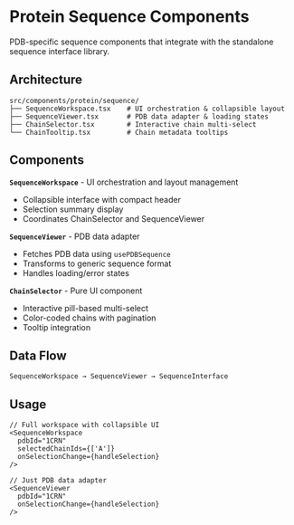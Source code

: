 # Protein Sequence Components

PDB-specific sequence components that integrate with the standalone sequence interface library.

## Architecture

```
src/components/protein/sequence/
├── SequenceWorkspace.tsx    # UI orchestration & collapsible layout
├── SequenceViewer.tsx       # PDB data adapter & loading states  
├── ChainSelector.tsx        # Interactive chain multi-select
└── ChainTooltip.tsx         # Chain metadata tooltips
```

## Components

**`SequenceWorkspace`** - UI orchestration and layout management
- Collapsible interface with compact header
- Selection summary display
- Coordinates ChainSelector and SequenceViewer

**`SequenceViewer`** - PDB data adapter
- Fetches PDB data using `usePDBSequence`
- Transforms to generic sequence format
- Handles loading/error states

**`ChainSelector`** - Pure UI component
- Interactive pill-based multi-select
- Color-coded chains with pagination
- Tooltip integration

## Data Flow

```
SequenceWorkspace → SequenceViewer → SequenceInterface
```

## Usage

```tsx
// Full workspace with collapsible UI
<SequenceWorkspace
  pdbId="1CRN"
  selectedChainIds={['A']}
  onSelectionChange={handleSelection}
/>

// Just PDB data adapter
<SequenceViewer
  pdbId="1CRN"
  onSelectionChange={handleSelection}
/>
```
